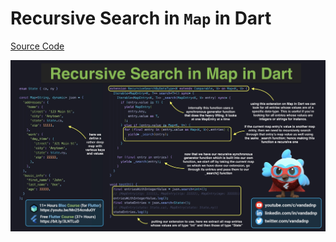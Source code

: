 # Recursive Search in `Map` in Dart

[Source Code](recursive-search-in-map-in-dart.dart)

![](recursive-search-in-map-in-dart.jpg)

